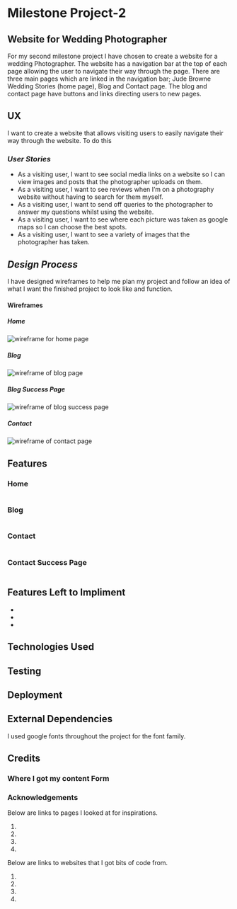 # Milestone Project-2
## Website for Wedding Photographer
<p>For my second milestone project I have chosen to create a website for a wedding Photographer. The website has a navigation bar at the top of each page allowing the user to navigate their way through the page.  There are three main pages which are linked in the navigation bar; Jude Browne Wedding Stories (home page), Blog and Contact page. The blog and contact page have buttons and links directing users to new pages.</p>

## UX
<p>I want to create a website that allows visiting users to easily navigate their way through the website. To do this  </p>

### <em>User Stories</em>
<ul>
<li>As a visiting user, I want to see social media links on a website so I can view images and posts that the photographer uploads on them.</li>
<li>As a visiting user, I want to see reviews when I’m on a photography website without having to search for them myself.</li>
<li>As a visiting user, I want to send off queries to the photographer to answer my questions whilst using the website.</li>
<li>As a visiting user, I want to see where each picture was taken as google maps so I can choose the best spots.</li>
<li>As a visiting user, I want to see a variety of images that the photographer has taken.</li>
</ul>

## <em>Design Process</em>

<p>I have designed wireframes to help me plan my project and follow an idea of what I want the finished project to look like and function.</p>

#### Wireframes


##### Home
<img src="https://scontent.flhr4-1.fna.fbcdn.net/v/t1.6435-9/167511687_833238010608164_8902555739231555496_n.jpg?_nc_cat=107&ccb=1-3&_nc_sid=730e14&_nc_ohc=CO9LltFVBzkAX9uqem6&_nc_ht=scontent.flhr4-1.fna&oh=f3b045757ee97b16d891c8c8add438a3&oe=608A14D2" alt="wireframe for home page">

##### Blog
<img src="https://scontent.flhr4-3.fna.fbcdn.net/v/t1.6435-9/167663338_833237860608179_2156602920989274948_n.jpg?_nc_cat=101&ccb=1-3&_nc_sid=730e14&_nc_ohc=L3YpQLRXBfEAX8dCxpg&_nc_ht=scontent.flhr4-3.fna&oh=1fb8d05fc30f6cddf9e70dfcb7cee17e&oe=608D0A2D" alt="wireframe of blog page">

##### Blog Success Page
<img src="https://scontent.flhr4-4.fna.fbcdn.net/v/t1.6435-9/167511689_833237613941537_7103705459137860542_n.jpg?_nc_cat=111&ccb=1-3&_nc_sid=730e14&_nc_ohc=6XoIfbL6dSEAX83dwPo&_nc_ht=scontent.flhr4-4.fna&oh=ca9e39ef1facfa42208cb91e35c23587&oe=608CF721" alt="wireframe of blog success page">

##### Contact
<img src="https://scontent.flhr4-3.fna.fbcdn.net/v/t1.6435-9/168404271_833237677274864_4584967000204297675_n.jpg?_nc_cat=106&ccb=1-3&_nc_sid=730e14&_nc_ohc=PyiQoz_GIz8AX8ciHhc&_nc_ht=scontent.flhr4-3.fna&oh=a4a530141b720203528c8edf936f3da5&oe=608B1571" alt="wireframe of contact page">


## Features

### Home

<p></p>
<img src="" alt="">

### Blog

<p></p>
<img src="" alt="">

### Contact 

<p></p>
<img src="" alt="">

### Contact Success Page

<p></p>
<img src="" alt="">

## Features Left to Impliment

<ul>
<li></li>
<li></li>
<li></li>
</ul>

## Technologies Used

## Testing

## Deployment

## External Dependencies
<p>I used google fonts throughout the project for the font family.</p>

## Credits
### Where I got my content Form
<p></p>

### Acknowledgements
<p>Below are links to pages I looked at for inspirations.</p>
<ol>
<li></li>
<li></li>
<li></li>
<li></li>
</ol>

<p>Below are links to websites that I got bits of code from.</p>
<ol>
<li></li>
<li></li>
<li></li>
<li></li>
</ol>